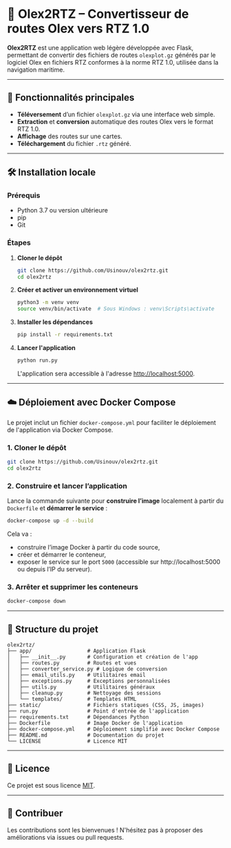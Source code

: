 # 🧭 Olex2RTZ – Convertisseur de routes Olex vers RTZ 1.0

**Olex2RTZ** est une application web légère développée avec Flask, permettant de convertir des fichiers de routes `olexplot.gz` générés par le logiciel Olex en fichiers RTZ conformes à la norme RTZ 1.0, utilisée dans la navigation maritime.

---

## 🚀 Fonctionnalités principales

- **Téléversement** d’un fichier `olexplot.gz` via une interface web simple.  
- **Extraction** et **conversion** automatique des routes Olex vers le format RTZ 1.0.
- **Affichage** des routes sur une cartes. 
- **Téléchargement** du fichier `.rtz` généré.

---

## 🛠️ Installation locale

### Prérequis

- Python 3.7 ou version ultérieure  
- pip  
- Git

### Étapes

1. **Cloner le dépôt**
   ```bash
   git clone https://github.com/Usinouv/olex2rtz.git
   cd olex2rtz
   ```

2. **Créer et activer un environnement virtuel**
   ```bash
   python3 -m venv venv
   source venv/bin/activate  # Sous Windows : venv\Scripts\activate
   ```

3. **Installer les dépendances**
   ```bash
   pip install -r requirements.txt
   ```

4. **Lancer l'application**
    ```bash
    python run.py
    ```

   L'application sera accessible à l'adresse [http://localhost:5000](http://localhost:5000).

---

## ☁️ Déploiement avec Docker Compose

Le projet inclut un fichier `docker-compose.yml` pour faciliter le déploiement de l'application via Docker Compose.

### 1. Cloner le dépôt

```bash
git clone https://github.com/Usinouv/olex2rtz.git
cd olex2rtz
```

### 2. Construire et lancer l’application

Lance la commande suivante pour **construire l’image** localement à partir du `Dockerfile` et **démarrer le service** :

```bash
docker-compose up -d --build
```

Cela va :
- construire l’image Docker à partir du code source,
- créer et démarrer le conteneur,
- exposer le service sur le port `5000` (accessible sur http://localhost:5000 ou depuis l’IP du serveur).

### 3. Arrêter et supprimer les conteneurs

```bash
docker-compose down
```

---

## 📁 Structure du projet

```
olex2rtz/
├── app/                  # Application Flask
│   ├── __init__.py       # Configuration et création de l'app
│   ├── routes.py         # Routes et vues
│   ├── converter_service.py # Logique de conversion
│   ├── email_utils.py    # Utilitaires email
│   ├── exceptions.py     # Exceptions personnalisées
│   ├── utils.py          # Utilitaires généraux
│   ├── cleanup.py        # Nettoyage des sessions
│   └── templates/        # Templates HTML
├── static/               # Fichiers statiques (CSS, JS, images)
├── run.py                # Point d'entrée de l'application
├── requirements.txt      # Dépendances Python
├── Dockerfile            # Image Docker de l'application
├── docker-compose.yml    # Déploiement simplifié avec Docker Compose
├── README.md             # Documentation du projet
└── LICENSE               # Licence MIT
```

---

## 📄 Licence

Ce projet est sous licence [MIT](LICENSE).

---

## 🤝 Contribuer

Les contributions sont les bienvenues ! N'hésitez pas à proposer des améliorations via issues ou pull requests.
